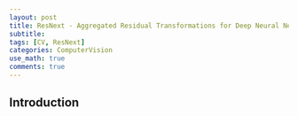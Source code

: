 ```yaml
---
layout: post
title: ResNext - Aggregated Residual Transformations for Deep Neural Networks [2017]
subtitle: 
tags: [CV, ResNext]
categories: ComputerVision
use_math: true
comments: true
---
```



## Introduction